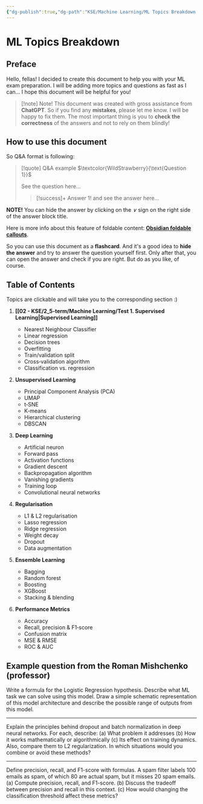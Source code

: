```yaml
---
{"dg-publish":true,"dg-path":"KSE/Machine Learning/ML Topics Breakdown.md","permalink":"/kse/machine-learning/ml-topics-breakdown/","tags":["kse","ai","machine-learning"],"created":"2025-04-15T15:01:00.846+03:00","updated":"2025-04-15T16:00:37.583+03:00"}
---
```



# ML Topics Breakdown

## Preface

Hello, fellas! I decided to create this document to help you with your ML exam preparation. I will be adding more topics and questions as fast as I can... I hope this document will be helpful for you!

> [!note] Note!
> This document was created with gross assistance from **ChatGPT**.
> So if you find any **mistakes**, please let me know. I will be happy to fix them.
> The most important thing is you to **check the correctness** of the answers and not to rely on them blindly!

## How to use this document

So Q&A format is following:

> [!quote] Q&A example
> $\textcolor{WildStrawberry}{\text{Question 1}}$
>
> See the question here...
>
> > [!success]+ Answer 1!
> > and see the answer here...

**NOTE!** You can hide the answer by clicking on the _∨_ sign on the right side of the answer block title.

Here is more info about this feature of foldable content: **[Obsidian foldable callouts](https://help.obsidian.md/callouts#Foldable+callouts)**.

So you can use this document as a **flashcard**. And it's a good idea to **hide the answer** and try to answer the question yourself first. Only after that, you can open the answer and check if you are right. But do as you like, of course.

## Table of Contents

Topics are clickable and will take you to the corresponding section :)

1. **[[02 - KSE/2_5-term/Machine Learning/Test 1. Supervised Learning\|Supervised Learning]]**

   - Nearest Neighbour Classifier
   - Linear regression
   - Decision trees
   - Overfitting
   - Train/validation split
   - Cross‑validation algorithm
   - Classification vs. regression

2. **Unsupervised Learning**

   - Principal Component Analysis (PCA)
   - UMAP
   - t‑SNE
   - K‑means
   - Hierarchical clustering
   - DBSCAN

3. **Deep Learning**

   - Artificial neuron
   - Forward pass
   - Activation functions
   - Gradient descent
   - Backpropagation algorithm
   - Vanishing gradients
   - Training loop
   - Convolutional neural networks

4. **Regularisation**

   - L1 & L2 regularisation
   - Lasso regression
   - Ridge regression
   - Weight decay
   - Dropout
   - Data augmentation

5. **Ensemble Learning**

   - Bagging
   - Random forest
   - Boosting
   - XGBoost
   - Stacking & blending

6. **Performance Metrics**

   - Accuracy
   - Recall, precision & F1‑score
   - Confusion matrix
   - MSE & RMSE
   - ROC & AUC

## Example question from the Roman Mishchenko (professor)

Write a formula for the Logistic Regression hypothesis. Describe what ML task we can solve using this model. Draw a simple schematic representation of this model architecture and describe the possible range of outputs from this model.

---

Explain the principles behind dropout and batch normalization in deep neural networks. For each, describe:
(a) What problem it addresses
(b) How it works mathematically or algorithmically
(c) Its effect on training dynamics. Also, compare them to L2 regularization. In which situations would you combine or avoid these methods?

---

Define precision, recall, and F1-score with formulas.
A spam filter labels 100 emails as spam, of which 80 are actual spam, but it misses 20 spam emails.
(a) Compute precision, recall, and F1-score.
(b) Discuss the tradeoff between precision and recall in this context.
(c) How would changing the classification threshold affect these metrics?
